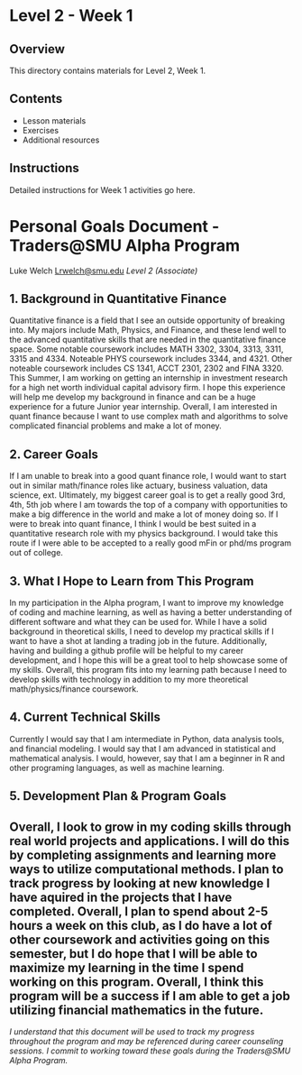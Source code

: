 # Level 2 - Week 1

## Overview

This directory contains materials for Level 2, Week 1.

## Contents

- Lesson materials
- Exercises
- Additional resources

## Instructions

Detailed instructions for Week 1 activities go here. 

# Personal Goals Document - Traders@SMU Alpha Program

Luke Welch 
Lrwelch@smu.edu
*Level 2 (Associate)*

## 1. Background in Quantitative Finance

Quantitative finance is a field that I see an outside opportunity of breaking into. My majors include Math, Physics, and Finance, and these lend well
to the advanced quantitative skills that are needed in the quantitative finance space. Some notable coursework includes MATH 3302, 3304, 3313, 3311, 3315
and 4334. Noteable PHYS coursework includes 3344, and 4321. Other noteable coursework includes CS 1341, ACCT 2301, 2302 and FINA 3320. This Summer, I
am working on getting an internship in investment research for a high net worth individual capital advisory firm. I hope this experience will help me
develop my background in finance and can be a huge experience for a future Junior year internship. Overall, I am interested in quant finance because
I want to use complex math and algorithms to solve complicated financial problems and make a lot of money.

## 2. Career Goals

If I am unable to break into a good quant finance role, I would want to start out in similar math/finance roles like actuary, business valuation, data
science, ext. Ultimately, my biggest career goal is to get a really good 3rd, 4th, 5th job where I am towards the top of a company with opportunities
to make a big difference in the world and make a lot of money doing so. If I were to break into quant finance, I think I would be best suited in a 
quantitative research role with my physics background. I would take this route if I were able to be accepted to a really good mFin or phd/ms program
out of college. 

## 3. What I Hope to Learn from This Program

In my participation in the Alpha program, I want to improve my knowledge of coding and machine learning, as well as having a better understanding of different
software and what they can be used for. While I have a solid background in theoretical skills, I need to develop my practical skills if I want to have a shot
at landing a trading job in the future. Additionally, having and building a github profile will be helpful to my career development, and I hope this will be a 
great tool to help showcase some of my skills. Overall, this program fits into my learning path because I need to develop skills with technology in addition
to my more theoretical math/physics/finance coursework.

## 4. Current Technical Skills

Currently I would say that I am intermediate in Python, data analysis tools, and financial modeling. I would say that I am advanced in statistical and 
mathematical analysis. I would, however, say that I am a beginner in R and other programing languages, as well as machine learning.

## 5. Development Plan & Program Goals

Overall, I look to grow in my coding skills through real world projects and applications. I will do this by completing assignments and learning more ways
to utilize computational methods. I plan to track progress by looking at new knowledge I have aquired in the projects that I have completed. Overall, I plan to
spend about 2-5 hours a week on this club, as I do have a lot of other coursework and activities going on this semester, but I do hope that I will be able
to maximize my learning in the time I spend working on this program. Overall, I think this program will be a success if I am able to get a job utilizing
financial mathematics in the future.
---

*I understand that this document will be used to track my progress throughout the program and may be referenced during career counseling sessions. I commit to working toward these goals during the Traders@SMU Alpha Program.* 